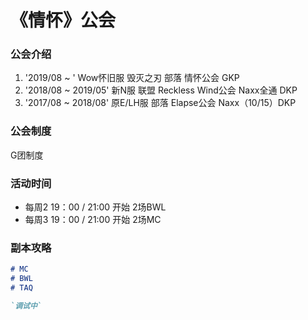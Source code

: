 # 《情怀》公会

### 公会介绍

1. '2019/08 ~        ' Wow怀旧服 毁灭之刃 部落 情怀公会 GKP
2. '2018/08 ~ 2019/05' 新N服 联盟 Reckless Wind公会 Naxx全通 DKP
3. '2017/08 ~ 2018/08' 原E/LH服 部落 Elapse公会 Naxx（10/15）DKP

### 公会制度

G团制度

### 活动时间

- 每周2 19：00 / 21:00 开始 2场BWL
- 每周3 19：00 / 21:00 开始 2场MC

### 副本攻略

```markdown
# MC
# BWL
# TAQ

`调试中` 
```



